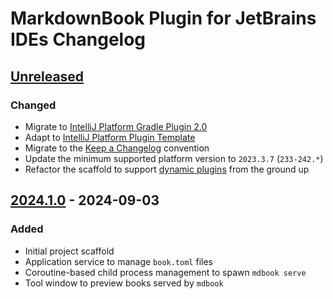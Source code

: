 <!-- Keep a Changelog guide -> https://keepachangelog.com -->
<!-- Gradle Changelog Plugin guide -> https://github.com/JetBrains/gradle-changelog-plugin/blob/main/README.md -->

# MarkdownBook Plugin for JetBrains IDEs Changelog

## [Unreleased]

### Changed

- Migrate to [IntelliJ Platform Gradle Plugin 2.0](https://blog.jetbrains.com/platform/2024/07/intellij-platform-gradle-plugin-2-0/)
- Adapt to [IntelliJ Platform Plugin Template](https://plugins.jetbrains.com/docs/intellij/plugin-github-template.html)
- Migrate to the [Keep a Changelog](https://keepachangelog.com) convention
- Update the minimum supported platform version to `2023.3.7` (`233-242.*`)
- Refactor the scaffold to support [dynamic plugins](https://plugins.jetbrains.com/docs/intellij/dynamic-plugins.html) from the ground up

## [2024.1.0] - 2024-09-03

### Added

- Initial project scaffold
- Application service to manage `book.toml` files
- Coroutine-based child process management to spawn `mdbook serve`
- Tool window to preview books served by `mdbook`

[Unreleased]: https://github.com/becmer/mdbook-jetbrains/compare/v2024.1.0...HEAD
[2024.1.0]: https://github.com/becmer/mdbook-jetbrains/commits/v2024.1.0
